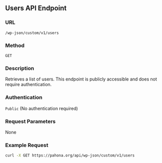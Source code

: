 ## Users API Endpoint

### URL
`/wp-json/custom/v1/users`

### Method
`GET`

### Description
Retrieves a list of users. This endpoint is publicly accessible and does not require authentication.

### Authentication
`Public` (No authentication required)

### Request Parameters
None

### Example Request
```bash
curl -X GET https://pahona.org/api/wp-json/custom/v1/users
